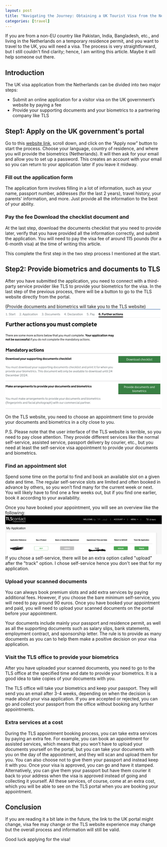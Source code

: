 ```yaml
---
layout: post
title: "Navigating the Journey: Obtaining a UK Tourist Visa from the Netherlands as a Non-EU Resident"
categories: [travel]
---
```


If you are from a non-EU country like Pakistan, India, Bangladesh, etc., and living in the Netherlands on a temporary residence permit, and you want to travel to the UK, you will need a visa. The process is very straightforward, but I still couldn't find clarity; hence, I am writing this article. Maybe it will help someone out there.

## Introduction 
The UK visa application from the Netherlands can be divided into two major steps:
- Submit an online application for a visitor visa on the UK government’s website by paying a fee
- Provide your supporting documents and your biometrics to a partnering company like TLS

## Step1: Apply on the UK government's portal
Go to this [website link](https://www.gov.uk/standard-visitor/apply-standard-visitor-visa), scroll down, and click on the “Apply now” button to start the process. Choose your language, country of residence, and where you will provide the biometrics (Netherlands). It will then ask for your email and allow you to set up a password. This creates an account with your email so you can return to your application later if you leave it midway.

### Fill out the application form
The application form involves filling in a lot of information, such as your name, passport number, addresses (for the last 2 years), travel history, your parents' information, and more. Just provide all the information to the best of your ability.

### Pay the fee Download the checklist document and 
At the last step, download the documents checklist that you need to provide later, verify that you have provided all the information correctly, and submit the application. You will need to pay the visa fee of around 115 pounds (for a 6-month visa) at the time of writing this article.

This complete the first step in the two step process I mentioned at the start.

## Step2: Provide biometrics and documents to TLS
After you have submitted the application, you need to connect with a third-party service provider like TLS to provide your biometrics for the visa. In the last step of the previous process, there will be a button to go to the TLS website directly from the portal.

(Provide documents and biometrics will take you to the TLS website)
![](/images/uk-visa-checklist-tls-link.png)

On the TLS website, you need to choose an appointment time to provide your documents and biometrics in a city close to you.

P.S. Please note that the user interface of the TLS website is terrible, so you need to pay close attention. They provide different services like the normal self-service, assisted service, passport delivery by courier, etc., but you need at least the self-service visa appointment to provide your documents and biometrics.

### Find an appointment slot
Spend some time on the portal to find and book an available slot on a given date and time. The regular self-service slots are limited and often booked in advance by others, so you won’t find many for the current week or next. You will likely have to find one a few weeks out, but if you find one earlier, book it according to your availability.

Once you have booked your appointment, you will see an overview like the following:
![](/images/tls-overview.png)
If you chose a self-service, there will be an extra option called "upload" after the "track" option. I chose self-service hence you don't see that for my application.

### Upload your scanned documents
You can always book premium slots and add extra services by paying additional fees. However, if you choose the bare minimum self-service, you will need to pay around 90 euros. Once you have booked your appointment and paid, you will need to upload your scanned documents on the portal before your appointment.

Your documents include mainly your passport and residence permit, as well as all the supporting documents such as salary slips, bank statements, employment contract, and sponsorship letter. The rule is to provide as many documents as you can to help them make a positive decision on your visa application.

### Visit the TLS office to provide your biometrics
After you have uploaded your scanned documents, you need to go to the TLS office at the specified time and date to provide your biometrics. It is a good idea to take copies of your documents with you.

The TLS office will take your biometrics and keep your passport. They will send you an email after 3-4 weeks, depending on when the decision is made about your visa application. If you are accepted or rejected, you can go and collect your passport from the office without booking any further appointments.

### Extra services at a cost
During the TLS appointment booking process, you can take extra services by paying an extra fee. For example, you can book an appointment for assisted services, which means that you won’t have to upload your documents yourself on the portal, but you can take your documents with you on the day of the appointment, and they will scan and upload them for you. You can also choose not to give them your passport and instead keep it with you. Once your visa is approved, you can go and have it stamped. Alternatively, you can give them your passport but have them courier it back to your address when the visa is approved instead of going and collecting it yourself. All these services, of course, come at an extra cost, which you will be able to see on the TLS portal when you are booking your appointment.

## Conclusion
If you are reading it a bit late in the future, the link to the UK portal might change, visa fee may change or the TLS website experience may change but the overall process and information will still be valid.

Good luck applying for the visa!